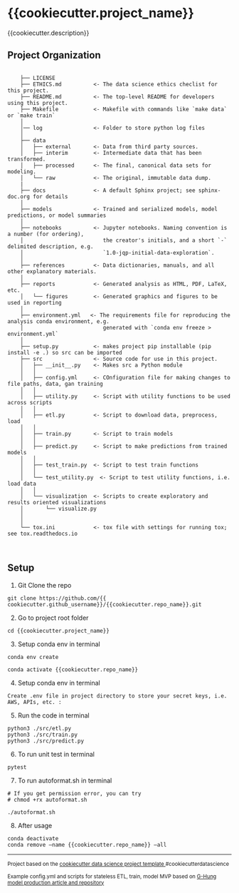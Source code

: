 {{cookiecutter.project_name}}
==============================

{{cookiecutter.description}}


Project Organization
------------
```

    ├── LICENSE
    ├── ETHICS.md          <- The data science ethics checlist for this project. 
    ├── README.md          <- The top-level README for developers using this project.
    ├── Makefile           <- Makefile with commands like `make data` or `make train`
    │   
    │── log                <- Folder to store python log files 
    │
    ├── data
    │   ├── external       <- Data from third party sources.
    │   ├── interim        <- Intermediate data that has been transformed.
    │   ├── processed      <- The final, canonical data sets for modeling.
    │   └── raw            <- The original, immutable data dump.
    |
    ├── docs               <- A default Sphinx project; see sphinx-doc.org for details
    │
    ├── models             <- Trained and serialized models, model predictions, or model summaries
    │
    ├── notebooks          <- Jupyter notebooks. Naming convention is a number (for ordering),
    │                         the creator's initials, and a short `-` delimited description, e.g.
    │                         `1.0-jqp-initial-data-exploration`.
    │
    ├── references         <- Data dictionaries, manuals, and all other explanatory materials.
    │
    ├── reports            <- Generated analysis as HTML, PDF, LaTeX, etc.
    │   └── figures        <- Generated graphics and figures to be used in reporting
    │
    ├── environment.yml   <- The requirements file for reproducing the analysis conda environment, e.g.
    │                         generated with `conda env freeze > environment.yml`
    │
    ├── setup.py           <- makes project pip installable (pip install -e .) so src can be imported
    ├── src                <- Source code for use in this project.
    │   ├── __init__.py    <- Makes src a Python module
    │   │
    │   ├── config.yml     <- COnfiguration file for making changes to file paths, data, gan training
    │   │
    │   ├── utility.py     <- Script with utility functions to be used across scripts
    │   │
    │   ├── etl.py         <- Script to download data, preprocess, load
    │   │   
    │   ├── train.py       <- Script to train models
    │   │ 
    │   ├── predict.py     <- Script to make predictions from trained models
    │   │ 
    │   ├── test_train.py  <- Script to test train functions
    │   │  
    │   └── test_utility.py  <- Script to test utility functions, i.e. load data
    │   │   
    │   └── visualization  <- Scripts to create exploratory and results oriented visualizations
    │       └── visualize.py
    │
    │
    └── tox.ini            <- tox file with settings for running tox; see tox.readthedocs.io
 


```
## Setup

1. Git Clone the repo
```
git clone https://github.com/{{ cookiecutter.github_username}}/{{cookiecutter.repo_name}}.git 
```

2. Go to project root folder
```
cd {{cookiecutter.project_name}}
```

3. Setup conda env in terminal
```
conda env create 

conda activate {{cookiecutter.repo_name}}

```
4. Setup conda env in terminal
```
Create .env file in project directory to store your secret keys, i.e. AWS, APIs, etc. :

```
5. Run the code in terminal
```
python3 ./src/etl.py
python3 ./src/train.py
python3 ./src/predict.py
```

6. To run unit test in terminal
```
pytest
```

7. To run autoformat.sh in terminal
```
# If you get permission error, you can try
# chmod +rx autoformat.sh

./autoformat.sh
```

8. After usage
```
conda deactivate
conda remove –name {{cookiecutter.repo_name}} –all
```


--------

<p><small>Project based on the <a target="_blank" href="https://drivendata.github.io/cookiecutter-data-science/">cookiecutter data science project template </a> #cookiecutterdatascience</small></p>
<p><small>Example config.yml and scripts for stateless ETL, train, model MVP based on <a target="_blank" href="https://github.com/G-Hung/model-productization_article">G-Hung model production article and repository</a></small></p>

